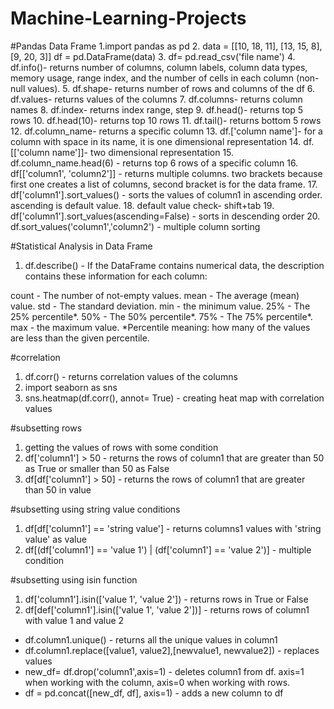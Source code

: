 # Machine-Learning-Projects

#Pandas Data Frame
1.import pandas as pd
2. data = [[10, 18, 11], [13, 15, 8], [9, 20, 3]]
    df = pd.DataFrame(data)
3. df= pd.read_csv('file name')
4. df.info()- returns number of columns, column labels, column data types, memory usage, range index, and the number of cells in each column (non-null values).
5. df.shape- returns number of rows and columns of the df
6. df.values- returns values of the columns
7. df.columns- returns column names
8. df.index- returns index range, step
9. df.head()- returns top 5 rows
10. df.head(10)- returns top 10 rows
11. df.tail()- returns bottom 5 rows
12. df.column_name- returns a specific column
13. df.['column name']- for a column with space in its name, it is one dimensional representation
14. df.[['column name']]- two dimensional representation
15. df.column_name.head(6) - returns top 6 rows of a specific column
16. df[['column1', 'column2']] - returns multiple columns. two brackets because first one creates a list of columns, second bracket is for the data frame.
17. df['column1'].sort_values() - sorts the values of column1 in ascending order. ascending is default value.
18. default value check- shift+tab
19. df['column1'].sort_values(ascending=False) - sorts in descending order
20. df.sort_values('column1','column2') - multiple column sorting

#Statistical Analysis in Data Frame
1. df.describe() - If the DataFrame contains numerical data, the description contains these information for each column:

count - The number of not-empty values.
mean - The average (mean) value.
std - The standard deviation.
min - the minimum value.
25% - The 25% percentile*.
50% - The 50% percentile*.
75% - The 75% percentile*.
max - the maximum value.
*Percentile meaning: how many of the values are less than the given percentile.

#correlation
1. df.corr() - returns correlation values of the columns
2. import seaborn as sns
3. sns.heatmap(df.corr(), annot= True) - creating heat map with correlation values

#subsetting rows
1. getting the values of rows with some condition
2. df['column1'] > 50 - returns the rows of column1 that are greater than 50 as True or smaller than 50 as False
3. df[df['column1'] > 50] - returns the rows of column1 that are greater than 50 in value

#subsetting using string value conditions
1. df[df['column1'] == 'string value'] - returns columns1 values with 'string value' as value
2. df[(df['column1'] == 'value 1') | (df['column1'] == 'value 2')] - multiple condition

#subsetting using isin function
1. df['column1'].isin(['value 1', 'value 2']) - returns rows in True or False
2. df[def['column1'].isin(['value 1', 'value 2'])] - returns rows of column1 with value 1 and value 2

- df.column1.unique() - returns all the unique values in column1
- df.column1.replace([value1, value2],[newvalue1, newvalue2]) - replaces values
- new_df= df.drop('column1',axis=1) - deletes column1 from df. axis=1 when working with the column, axis=0 when working with rows.
- df = pd.concat([new_df, df], axis=1) - adds a new column to df
